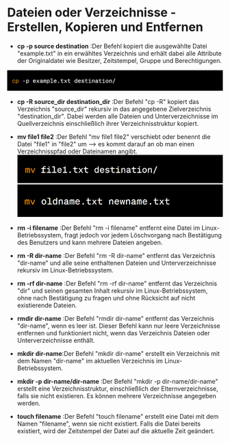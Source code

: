 # Dateien oder Verzeichnisse - Erstellen, Kopieren und Entfernen

* **cp -p source destination** :Der Befehl kopiert die ausgewählte Datei "example.txt" in ein erwähltes Verzeichnis und erhält dabei alle Attribute der Originaldatei wie Besitzer, Zeitstempel, Gruppe und Berechtigungen.

![cp -p](cp-p.PNG)

* **cp -R source_dir destination_dir** :Der Befehl "cp -R" kopiert das Verzeichnis "source_dir" rekursiv in das angegebene Zielverzeichnis "destination_dir". Dabei werden alle Dateien und Unterverzeichnisse im Quellverzeichnis einschließlich ihrer Verzeichnisstruktur kopiert.

* **mv file1 file2** :Der Befehl "mv file1 file2" verschiebt oder benennt die Datei "file1" in "file2" um --> es kommt darauf an ob man einen Verzeichnisspfad oder Dateinamen angibt.
![mv](mv1.PNG)
![mv](mv2.PNG)

* **rm -i filename** :Der Befehl "rm -i filename" entfernt eine Datei im Linux-Betriebssystem, fragt jedoch vor jedem Löschvorgang nach Bestätigung des Benutzers und kann mehrere Dateien angeben.

* **rm -R dir-name** :Der Befehl "rm -R dir-name" entfernt das Verzeichnis "dir-name" und alle seine enthaltenen Dateien und Unterverzeichnisse rekursiv im Linux-Betriebssystem.

* **rm -rf dir-name** :Der Befehl "rm -rf dir-name" entfernt das Verzeichnis "dir" und seinen gesamten Inhalt rekursiv im Linux-Betriebssystem, ohne nach Bestätigung zu fragen und ohne Rücksicht auf nicht existierende Dateien.

* **rmdir dir-name** :Der Befehl "rmdir dir-name" entfernt das Verzeichnis "dir-name", wenn es leer ist. Dieser Befehl kann nur leere Verzeichnisse entfernen und funktioniert nicht, wenn das Verzeichnis Dateien oder Unterverzeichnisse enthält.

* **mkdir dir-name**:Der Befehl "mkdir dir-name" erstellt ein Verzeichnis mit dem Namen "dir-name" im aktuellen Verzeichnis im Linux-Betriebssystem.

* **mkdir -p dir-name/dir-name** :Der Befehl "mkdir -p dir-name/dir-name" erstellt eine Verzeichnisstruktur, einschließlich der Elternverzeichnisse, falls sie nicht existieren. Es können mehrere Verzeichnisse angegeben werden.

* **touch filename** :Der Befehl "touch filename" erstellt eine Datei mit dem Namen "filename", wenn sie nicht existiert. Falls die Datei bereits existiert, wird der Zeitstempel der Datei auf die aktuelle Zeit geändert.














